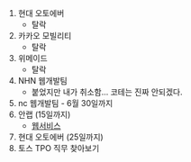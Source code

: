 1. 현대 오토에버
    - 탈락
3. 카카오 모빌리티
    - 탈락
2. 위메이드
    - 탈락
4. NHN 웹개발팀
    - 붙었지만 내가 취소함... 코테는 진짜 안되겠다.
1. nc 웹개발팀 - 6월 30일까지
1. 안랩 (15일까지)
    - [웹서비스](https://ahnlab.recruiter.co.kr/career/jobs/71660)
1. 현대 오토에버 (25일까지)
1. 토스 TPO 직무 찾아보기


